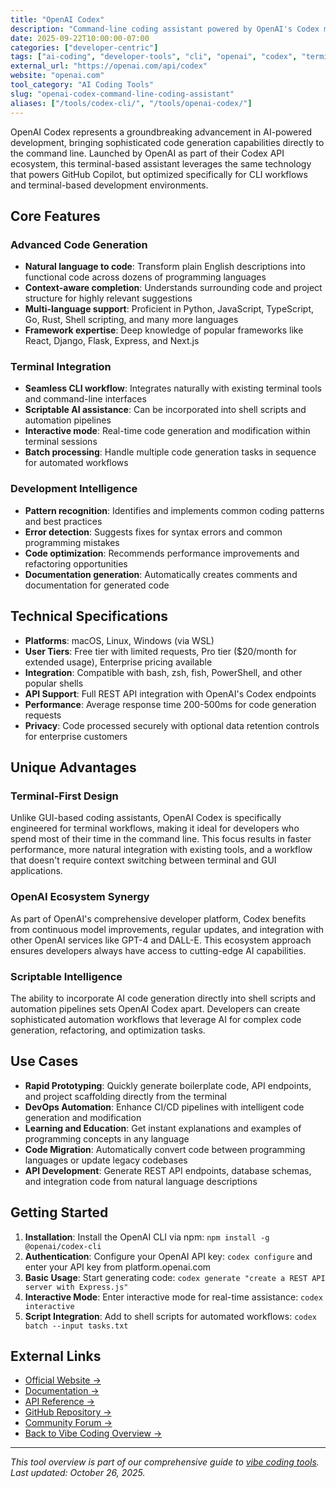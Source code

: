 ```yaml
---
title: "OpenAI Codex"
description: "Command-line coding assistant powered by OpenAI's Codex model for terminal-based AI development"
date: 2025-09-22T10:00:00-07:00
categories: ["developer-centric"]
tags: ["ai-coding", "developer-tools", "cli", "openai", "codex", "terminal"]
external_url: "https://openai.com/api/codex"
website: "openai.com"
tool_category: "AI Coding Tools"
slug: "openai-codex-command-line-coding-assistant"
aliases: ["/tools/codex-cli/", "/tools/openai-codex/"]
---
```


OpenAI Codex represents a groundbreaking advancement in AI-powered development, bringing sophisticated code generation capabilities directly to the command line. Launched by OpenAI as part of their Codex API ecosystem, this terminal-based assistant leverages the same technology that powers GitHub Copilot, but optimized specifically for CLI workflows and terminal-based development environments.

## Core Features

### Advanced Code Generation
- **Natural language to code**: Transform plain English descriptions into functional code across dozens of programming languages
- **Context-aware completion**: Understands surrounding code and project structure for highly relevant suggestions
- **Multi-language support**: Proficient in Python, JavaScript, TypeScript, Go, Rust, Shell scripting, and many more languages
- **Framework expertise**: Deep knowledge of popular frameworks like React, Django, Flask, Express, and Next.js

### Terminal Integration
- **Seamless CLI workflow**: Integrates naturally with existing terminal tools and command-line interfaces
- **Scriptable AI assistance**: Can be incorporated into shell scripts and automation pipelines
- **Interactive mode**: Real-time code generation and modification within terminal sessions
- **Batch processing**: Handle multiple code generation tasks in sequence for automated workflows

### Development Intelligence
- **Pattern recognition**: Identifies and implements common coding patterns and best practices
- **Error detection**: Suggests fixes for syntax errors and common programming mistakes
- **Code optimization**: Recommends performance improvements and refactoring opportunities
- **Documentation generation**: Automatically creates comments and documentation for generated code

## Technical Specifications

- **Platforms**: macOS, Linux, Windows (via WSL)
- **User Tiers**: Free tier with limited requests, Pro tier ($20/month for extended usage), Enterprise pricing available
- **Integration**: Compatible with bash, zsh, fish, PowerShell, and other popular shells
- **API Support**: Full REST API integration with OpenAI's Codex endpoints
- **Performance**: Average response time 200-500ms for code generation requests
- **Privacy**: Code processed securely with optional data retention controls for enterprise customers

## Unique Advantages

### Terminal-First Design
Unlike GUI-based coding assistants, OpenAI Codex is specifically engineered for terminal workflows, making it ideal for developers who spend most of their time in the command line. This focus results in faster performance, more natural integration with existing tools, and a workflow that doesn't require context switching between terminal and GUI applications.

### OpenAI Ecosystem Synergy
As part of OpenAI's comprehensive developer platform, Codex benefits from continuous model improvements, regular updates, and integration with other OpenAI services like GPT-4 and DALL-E. This ecosystem approach ensures developers always have access to cutting-edge AI capabilities.

### Scriptable Intelligence
The ability to incorporate AI code generation directly into shell scripts and automation pipelines sets OpenAI Codex apart. Developers can create sophisticated automation workflows that leverage AI for complex code generation, refactoring, and optimization tasks.

## Use Cases

- **Rapid Prototyping**: Quickly generate boilerplate code, API endpoints, and project scaffolding directly from the terminal
- **DevOps Automation**: Enhance CI/CD pipelines with intelligent code generation and modification
- **Learning and Education**: Get instant explanations and examples of programming concepts in any language
- **Code Migration**: Automatically convert code between programming languages or update legacy codebases
- **API Development**: Generate REST API endpoints, database schemas, and integration code from natural language descriptions

## Getting Started

1. **Installation**: Install the OpenAI CLI via npm: `npm install -g @openai/codex-cli`
2. **Authentication**: Configure your OpenAI API key: `codex configure` and enter your API key from platform.openai.com
3. **Basic Usage**: Start generating code: `codex generate "create a REST API server with Express.js"`
4. **Interactive Mode**: Enter interactive mode for real-time assistance: `codex interactive`
5. **Script Integration**: Add to shell scripts for automated workflows: `codex batch --input tasks.txt`

## External Links

- [Official Website →](https://openai.com/api/codex)
- [Documentation →](https://platform.openai.com/docs/guides/code)
- [API Reference →](https://platform.openai.com/docs/api-reference/codex)
- [GitHub Repository →](https://github.com/openai/openai-quickstart-node)
- [Community Forum →](https://community.openai.com)
- [Back to Vibe Coding Overview →](/blog/posts/vibe-coding-revolution/)

---

*This tool overview is part of our comprehensive guide to [vibe coding tools](/blog/posts/vibe-coding-revolution/). Last updated: October 26, 2025.*